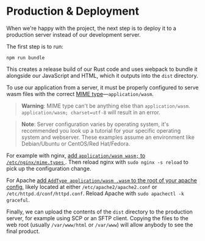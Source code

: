 # Production & Deployment

When we're happy with the project, the next step is to deploy it to a production
server instead of our development server.

The first step is to run:

```
npm run bundle
```

This creates a release build of our Rust code and uses webpack to bundle it
alongside our JavaScript and HTML, which it outputs into the `dist` directory.

To use our application from a server, it must be properly configured to serve
wasm files with the correct [MIME type][MIME]—`application/wasm`.

[MIME]: https://developer.mozilla.org/en-US/docs/Web/HTTP/Basics_of_HTTP/MIME_types

> **Warning**: MIME type can't be anything else than `application/wasm`. `application/wasm;
charset=utf-8` will result in an error.

> **Note**: Server configuration varies by operating system, it's recommended 
you look up a tutorial for your specific operating system and webserver. These
examples assume an environment like Debian/Ubuntu or CentOS/Red Hat/Fedora.

For example with nginx, [add `application/wasm wasm;` to `/etc/nginx/mime.types`
][nginx-mime]. Then reload nginx with `sudo nginx -s reload` to pick up the 
configuration change.

[nginx-mime]: http://nginx.org/en/docs/http/ngx_http_core_module.html#types

For Apache [add `AddType application/wasm .wasm` to the root of your apache
config][apache-mime], likely located at either `/etc/apache2/apache2.conf` or 
`/etc/httpd.d/conf/httpd.conf`. Reload Apache with `sudo apachectl -k graceful`.

[apache-mime]: https://httpd.apache.org/docs/2.4/mod/mod_mime.html#addtype

Finally, we can upload the contents of the `dist` directory to the production 
server, for example using SCP or an SFTP client. Copying the files to the web
root (usually `/var/www/html` or `/var/www`) will allow anybody to see the final
product.
